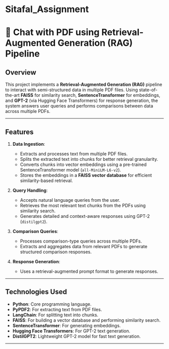 # Sitafal_Assignment
# 📄 **Chat with PDF using Retrieval-Augmented Generation (RAG) Pipeline**

## **Overview**

This project implements a **Retrieval-Augmented Generation (RAG)** pipeline to interact with semi-structured data in multiple PDF files. Using state-of-the-art **FAISS** for similarity search, **SentenceTransformer** for embeddings, and **GPT-2** (via Hugging Face Transformers) for response generation, the system answers user queries and performs comparisons between data across multiple PDFs.

---

## **Features**

1. **Data Ingestion**:
   - Extracts and processes text from multiple PDF files.
   - Splits the extracted text into chunks for better retrieval granularity.
   - Converts chunks into vector embeddings using a pre-trained SentenceTransformer model (`all-MiniLM-L6-v2`).
   - Stores the embeddings in a **FAISS vector database** for efficient similarity-based retrieval.

2. **Query Handling**:
   - Accepts natural language queries from the user.
   - Retrieves the most relevant text chunks from the PDFs using similarity search.
   - Generates detailed and context-aware responses using GPT-2 (`distilgpt2`).

3. **Comparison Queries**:
   - Processes comparison-type queries across multiple PDFs.
   - Extracts and aggregates data from relevant PDFs to generate structured comparison responses.

4. **Response Generation**:
   - Uses a retrieval-augmented prompt format to generate responses.

---

## **Technologies Used**

- **Python**: Core programming language.
- **PyPDF2**: For extracting text from PDF files.
- **LangChain**: For splitting text into chunks.
- **FAISS**: For building a vector database and performing similarity search.
- **SentenceTransformer**: For generating embeddings.
- **Hugging Face Transformers**: For GPT-2 text generation.
- **DistilGPT2**: Lightweight GPT-2 model for fast text generation.

---
